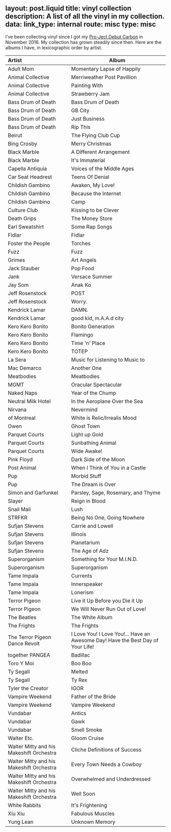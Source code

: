 layout: post.liquid
title: vinyl collection
description: A list of all the vinyl in my collection.
data:
    link_type: internal
    route: misc
    type: misc
---
I've been collecting vinyl since I got my <a href="https://www.project-audio.com/en/product/debut-carbon-dc/">Pro-Ject Debut Carbon</a> in November 2016. My collection has grown steadily since then. Here are the albums I have, in lexicographic order by artist.

| **Artist** | **Album** |
| :-- | --- |
| Adult Mom | Momentary Lapse of Happily |
| Animal Collective | Merriweather Post Pavillion |
| Animal Collective | Painting With |
| Animal Collective | Strawberry Jam |
| Bass Drum of Death | Bass Drum of Death |
| Bass Drum of Death | GB City |
| Bass Drum of Death | Just Business |
| Bass Drum of Death | Rip This |
| Beirut | The Flying Club Cup |
| Bing Crosby | Merry Christmas |
| Black Marble | A Different Arrangement |
| Black Marble | It's Immaterial |
| Capella Antiquia | Voices of the Middle Ages |
| Car Seat Headrest | Teens Of Denial |
| Childish Gambino | Awaken, My Love! |
| Childish Gambino | Because the Internet |
| Childish Gambino | Camp |
| Culture Club | Kissing to be Clever |
| Death Grips | The Money Store |
| Earl Sweatshirt | Some Rap Songs |
| Fidlar | Fidlar |
| Foster the People | Torches |
| Fuzz | Fuzz |
| Grimes | Art Angels |
| Jack Stauber | Pop Food |
| Jank | Versace Summer |
| Jay Som | Anak Ko |
| Jeff Rosenstock | POST |
| Jeff Rosenstock | Worry. |
| Kendrick Lamar | DAMN. |
| Kendrick Lamar | good kid, m.A.A.d city |
| Kero Kero Bonito | Bonito Generation |
| Kero Kero Bonito | Flamingo |
| Kero Kero Bonito | Time 'n' Place |
| Kero Kero Bonito | TOTEP |
| La Sera | Music for Listening to Music to |
| Mac Demarco | Another One |
| Meatbodies | Meatbodies |
| MGMT | Oracular Spectacular |
| Naked Naps | Year of the Chump |
| Neutral Milk Hotel | In the Aeroplane Over the Sea |
| Nirvana | Nevermind |
| of Montreal | White is Relic/Irrealis Mood |
| Owen | Ghost Town |
| Parquet Courts | Light up Gold |
| Parquet Courts | Sunbathing Animal |
| Parquet Courts | Wide Awake! |
| Pink Floyd | Dark Side of the Moon |
| Post Animal | When I Think of You in a Castle |
| Pup | Morbid Stuff |
| Pup | The Dream is Over |
| Simon and Garfunkel | Parsley, Sage, Rosemary, and Thyme |
| Slayer | Reign in Blood |
| Snail Mail | Lush |
| STRFKR | Being No One, Going Nowhere |
| Sufjan Stevens | Carrie and Lowell |
| Sufjan Stevens | Illinois |
| Sufjan Stevens | Planetarium |
| Sufjan Stevens | The Age of Adz |
| Superorganism | Something for Your M.I.N.D. |
| Superorganism | Superorganism |
| Tame Impala | Currents |
| Tame Impala | Innerspeaker |
| Tame Impala | Lonerism |
| Terror Pigeon | Live it Up Before you Die it Up |
| Terror Pigeon | We Will Never Run Out of Love! |
| The Beatles | The White Album |
| The Frights | The Frights |
| The Terror Pigeon Dance Revolt | I Love You! I Love You!... Have an Awesome Day! Have the Best Day of Your Life! |
| together PANGEA | Badillac |
| Toro Y Moi | Boo Boo |
| Ty Segall | Melted |
| Ty Segall | Ty Rex |
| Tyler the Creator | IGOR |
| Vampire Weekend | Father of the Bride |
| Vampire Weekend | Vampire Weekend |
| Vundabar | Antics |
| Vundabar | Gawk |
| Vundabar | Smell Smoke |
| Walter Etc. | Gloom Cruise |
| Walter Mitty and his Makeshift Orchestra | Cliche Definitions of Success |
| Walter Mitty and his Makeshift Orchestra | Every Town Needs a Cowboy |
| Walter Mitty and his Makeshift Orchestra | Overwhelmed and Underdressed |
| Walter Mitty and his Makeshift Orchestra | Well Soon |
| White Rabbits | It's Frightening |
| Xiu Xiu | Fabulous Muscles |
| Yung Lean | Unknown Memory |
